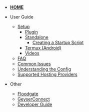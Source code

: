 * [**HOME**](en/README)

* User Guide
  * [Setup](en/Setup)
    * [Plugin](en/Setup#Plugin-Setup)
    * [Standalone](en/Setup#Standalone-Setup)
    	* [Creating a Startup Script](en/Creating-a-Startup-Script)
    * [Termux (Android)](en/Setup#Termux-Android)
    * [Videos](en/Setup#Setup-Videos)
  * [FAQ](en/FAQ)
  * [Common Issues](en/Common-Issues)
  * [Understanding the Config](en/Understanding-the-Config)
  * [Supported Hosting Providers](en/Supported-Hosting-Providers)

* Other
  * [Floodgate](en/Floodgate)
  * [GeyserConnect](en/GeyserConnect)
  * [Developer Guide](en/Developer-Guide)